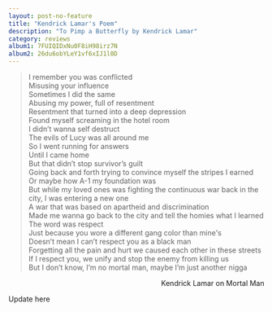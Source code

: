 ```yaml
---
layout: post-no-feature
title: "Kendrick Lamar's Poem"
description: "To Pimp a Butterfly by Kendrick Lamar"
category: reviews
album1: 7FUIQIDxNu0F8iH98irz7N
album2: 26du6obYLeY1vf6xIJ1l0D
---
```

> I remember you was conflicted \
Misusing your influence \
Sometimes I did the same \
Abusing my power, full of resentment \
Resentment that turned into a deep depression \
Found myself screaming in the hotel room \
I didn’t wanna self destruct \
The evils of Lucy was all around me \
So I went running for answers \
Until I came home \
But that didn’t stop survivor’s guilt \
Going back and forth trying to convince myself the stripes I earned \
Or maybe how A-1 my foundation was \
But while my loved ones was fighting the continuous war back in the city, I was entering a new one \
A war that was based on apartheid and discrimination \
Made me wanna go back to the city and tell the homies what I learned \
The word was respect \
Just because you wore a different gang color than mine's \
Doesn’t mean I can’t respect you as a black man \
Forgetting all the pain and hurt we caused each other in these streets \
If I respect you, we unify and stop the enemy from killing us \
But I don’t know, I’m no mortal man, maybe I’m just another nigga

<div style="text-align: right"> Kendrick Lamar on Mortal Man </div>

Update here